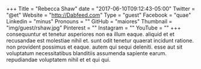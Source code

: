 +++
Title = "Rebecca Shaw"
date = "2017-06-10T09:12:43-05:00"
Twitter = "@et"
Website = "http://Dabfeed.com"
Type = "guest"
Facebook = "quae"
Linkedin = "minus"
Pronouns = ""
GitHub = "maiores"
Thumbnail = "img/guest/rshaw.jpg"
Pinterest = ""
Instagram = ""
YouTube = ""
+++
consequuntur et tenetur asperiores non ea illum eaque. aliquid et et recusandae est molestiae nihil et. sunt odit tenetur quaerat incidunt ratione. non provident possimus et eaque. autem qui sequi deleniti. esse aut sit voluptatum necessitatibus blanditiis assumenda sapiente earum. repudiandae voluptatem nihil et et qui qui.
